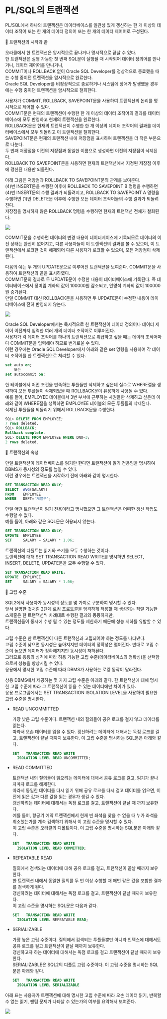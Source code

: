 # PL/SQL의 트랜잭션

PL/SQL에서 하나의 트랜잭션은 데이터베이스를 일관성 있게 갱신하는 한 개 이상의 데이터 조작어 또는 한 개의 데이터 정의어 또는 한 개의 데이터 제어어로 구성된다.



:large_blue_circle: 트랜잭션의 시작과 끝

오라클에서 한 트랜잭션은 암시적으로 끝나거나 명시적으로 끝날 수 있다.  
한 트랜잭션은 실행 가능한 첫 번째 SQL문이 실행될 때 시작되어 데이터 정의어를 만나거나, 데이터 제어어를 만나거나,  
COMMIT이나 ROLLBACK 없이 Oracle SQL Developer를 정상적으로 종료했을 때는 수행 중이던 트랜잭션을 암시적으로 완료한다.  
Oracle SQL Developer를 비정상적으로 종료하거나 시스템에 장애가 발생했을 경우에는 수행 중이던 트랜잭션을 암시적으로 철회한다.

사용자가 COMMIT, ROLLBACK, SAVEPOINT문을 사용하여 트랜잭션의 논리를 명시적으로 제어할 수 있다.  
COMMIT문은 현재의 트랜잭션이 수행한 한 개 이상의 데이터 조작어의 결과를 데이터베이스에 모두 반영하고 현재의 트랜잭션을 완료한다.  
ROLLBACK문은 현재의 트랜잭션이 수행한 한 개 이상의 데이터 조작어의 결과를 데이터베이스에서 모두 되돌리고 이 트랜잭션을 철회한다.  
SAVEPOINT문은 현재의 트랜잭션 내에 저장점을 표시하여 트랜잭션을 더 작은 부분으로 나눈다.  
두 번째 저장점을 이전의 저장점과 동일한 이름으로 생성하면 이전의 저장점이 삭제된다.  
ROLLBACK TO SAVEPOINT문을 사용하면 현재의 트랜잭션에서 지정된 저장점 이후에 갱신된 내용만 되돌린다.

아래 그림은 저장점과 ROLLBACK TO SAVEPOINT문의 관계를 보여준다.  
(4)번 INSERT문을 수행한 이후에 ROLLBACK TO SAVEPOINT B 명령을 수행하면 (4)번 INSERT문의 수행 결과가 되돌려지고, ROLLBACK TO SAVEPOINT A 명령을 수행하면 (1)번 DELETE문 이후에 수행한 모든 데이터 조작어들의 수행 결과가 되돌려진다.  
저장점을 명시하지 않은 ROLLBACK 명령을 수행하면 현재의 트랜잭션 전체가 철회된다.

![](./image/9-4/ex1.jpg)

COMMIT문을 수행하면 데이터의 변경 내용이 데이터베이스에 기록되므로 데이터의 이전 상태는 완전히 없어지고, 다른 사용자들이 이 트랜잭션의 결과를 볼 수 있으며, 이 트랜잭션에서 로크한 것이 해제되어 다른 사용자가 로크할 수 있으며, 모든 저장점이 삭제된다.

다음의 예는 두 개의 UPDATE문으로 이루어진 트랜잭션을 보여준다. COMMIT문을 사용하여 트랜잭션의 끝을 표시하였다.  
COMMIT문의 결과로 두 UPDATE문이 수정한 내용이 데이터베이스에 기록된다. 즉 데이터베이스에서 정미림 계좌의 값이 100000원 감소되고, 안명석 계좌의 값이 100000원 증가된다.  
만일 COMMIT 대신 ROLLBACK문을 사용하면 두 UPDATE문이 수정한 내용이 데이터베이스에 전혀 반영되지 않는다.

![](./image/9-4/ex2.jpg)

Oracle SQL Developer에서는 묵시적으로 한 트랜잭션이 데이터 정의어나 데이터 제어어 이전까지 입력한 여러 개의 데이터 조작어로 이루어진다.  
사용자가 각 데이터 조작어를 하나의 트랜잭션으로 취급하고 싶을 때는 데이터 조작어마다 COMMIT문을 입력해야 하므로 번거로울 수 있다.  
이런 경우에는 Oracle SQL Developer에서 아래와 같은 set 명령을 사용하여 각 데이터 조작어를 한 트랜잭션으로 처리할 수 있다.



```sql
set auto on;
	또는
set autocommit on:
```



한 테이블에서 어떤 조건을 만족하는 투플들만 삭제하고 싶은데 실수로 WHERE절을 생략하여 모든 투플들이 삭제되었을 때 ROLLBACK문이 유용하게 사용될 수 있다.  
예를 들어, EMPLOYEE 테이블에서 3번 부서에 근무하는 사원들만 삭제하고 싶은데 아래와 같이 WHERE절을 생략하면 EMPLOYEE 테이블의 모든 투플들의 삭제된다.  
삭제된 투플들을 되돌리기 위해서 ROLLBACK문을 수행한다.



```sql
SQL> DELETE FROM EMPLOYEE;
7 rows deleted.
SQL> ROLLBACK;
Rollback complete.
SQL> DELETE FROM EMPLOYEE WHERE DNO=3;
2 rows deleted.
```



:large_blue_circle: 트랜잭션의 속성

만일 트랜잭션이 데이터베이스를 읽기만 한다면 트랜잭션이 읽기 전용임을 명시하여 DBMS가 동시성의 정도를 높일 수 있다.  
이런 경우에는 트랜잭션을 시작하기 전에 아래와 같이 명시한다.



```sql
SET TRANSACTION READ ONLY;
SELECT 	AVG(SALARY)
FROM	EMPLOYEE
WHERE	DEPT='개발부';
```

만일 어떤 트랜잭션이 읽기 전용이라고 명시했으면 그 트랜잭션은 어떠한 갱신 작업도 수행할 수 없다.  
예를 들어, 아래와 같은 SQL문은 허용되지 않는다.



```sql
SET TRANSACTION READ ONLY;
UPDATE	EMPLOYEE
SET		SALARY = SALARY * 1.06;
```



트랜잭션의 디폴트는 읽기와 쓰기를 모두 수행하는 것이다.  
트랜잭션에 대해 SET TRANSACTION READ WRITE를 명시하면 SELECT, INSERT, DELETE, UPDATE문을 모두 수행할 수 있다.



```sql
SET TRANSACTION READ WRITE;
UPDATE	EMPLOYEE
SET		SALARY = SALARY * 1.06;
```



:large_blue_circle: 고립 수준

SQL2에서 사용자가 동시성의 정도를 몇 가지로 구분하여 명시할 수 있다.  
앞서 설명한 것처럼 2단계 로킹 프로토콜을 엄격하게 적용할 때 생성되는 직렬 가능한 스케줄은 한 트랜잭션씩 차례대로 수행한 결과와 동등하지만,  
트랜잭션들이 동시에 수행 될 수 있는 정도를 제한하기 때문에 성능 저하를 유발할 수 있다.

고립 수준은 한 트랜잭션이 다른 트랜잭션과 고립되어야 하는 정도를 나타낸다.  
고립 수준이 낮으면 동시성은 높아지지만 데이터의 정확성은 떨어진다. 반대로 고립 수준이 높으면 데이터가 정확해지지만 동시성이 저하된다.  
그러므로 응용의 성격에 따라 허용 가능한 고립 수준(데이터베이스의 정확성)을 선택함으로써 성능을 향상시킬 수 있다.  
응용에서 명시한 고립 수준에 따라 DBMS가 사용하는 로킹 동작이 달라진다.

상용 DBMS에서 제공하는 몇 가지 고립 수준은 아래와 같다. 한 트랜잭션에 대해 명시한 고립 수준에 따라 그 트랜잭션이 읽을 수 있는 데이터에만 차이가 있다.  
응용 프로그램에서는 SET TRANSACTION ISOLATION LEVEL을 사용하여 필요한 고립 수준을 명시한다.

- READ UNCOMMITTED

  가장 낮은 고립 수준이다. 트랜잭션 내의 질의들이 공유 로크를 걸지 않고 데이터를 읽는다.  
  따라서 오손 데이터를 읽을 수 있다. 갱신하려는 데이터에 대해서는 독점 로크를 걸고, 트랜잭션이 끝날 때까지 보유한다. 
  이 고립 수준을 명시하는 SQL문은 아래와 같다.

  ```sql
  SET	TRANSACTION READ WRITE
  	ISOLATION LEVEL READ UNCOMMITTED;
  ```

- READ COMMITTED

  트랜잭션 내의 질의들이 읽으려는 데이터에 대해서 공유 로크를 걸고, 읽기가 끝나자마자 로크를 해제한다.  
  따라서 동일한 데이터를 다시 읽기 위해 공유 로크를 다시 걸고 데이터를 읽으면, 이전에 읽은 값과 다른 값을 읽는 경우가 생길 수 있다.  
  갱신하려는 데이터에 대해서는 독점 로크를 걸고, 트랜잭션이 끝날 때 까지 보유한다.  
  예를 들어, 항공기 예약 트랜잭션에서 현재 빈 좌석을 찾을 수 없을 때 누가 좌석을 취소했는가를 계속 검색하기 위해서 이 고립 수준을 명시할 수 있다.  
  이 고립 수준은 오라클의 디폴트이다. 이 고립 수준을 명시하는 SQL문은 아래와 같다.

  ```sql
  SET	TRANSACTION READ WRITE
  	ISOLATION LEVEL READ COMMITTED;
  ```

- REPEATABLE READ

  질의에서 검색되는 데이터에 대해 공유 로크를 걸고, 트랜잭션이 끝날 때까지 보유한다.  
  한 트랜잭션 내에서 동일한 질의를 두 번 이상 수행할 때 매번 같은 값을 포함한 결과를 검색하게 된다.  
  갱신하려는 데이터에 대해서는 독점 로크를 걸고, 트랜잭션이 끝날 때까지 보유한다.  
  이 고립 수준을 명시하는 SQL문은 다음과 같다.

  ```sql
  SET	TRANSACTION READ WRITE
  	ISOLATION LEVEL REPEATABLE READ;
  ```

- SERIALIZABLE

  가장 높은 고립 수준이다. 질의에서 검색되는 투플들뿐만 아니라 인덱스에 대해서도 공유 로크를 걸고 트랜잭션이 끝날 때까지 보유한다.  
  갱신하고자 하는 데이터에 대해서는 독점 로크를 걸고 트랜잭션이 끝날 때까지 보유한다.  
  SERIALIZABLE은 SQL2의 디폴트 고립 수준이다. 이 고립 수준을 명시하는 SQL문은 아래와 같다.

  ```sql
  SET	TRANSACTION READ WRITE
  	ISOLATION LEVEL SERIALIZABLE
  ```



아래 표는 사용자가 트랜잭션에 대해 명시한 고립 수준에 따라 오손 데이터 읽기, 반복할 수 없는 읽기, 팬텀 문제가 나타날 수 있는가의 여부를 요약해서 보여준다.

![](./image/9-4/ex3.jpg)

